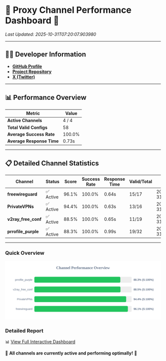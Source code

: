 # 🌟 Proxy Channel Performance Dashboard 🌟

_Last Updated: 2025-10-31T07:20:07.903980_

---

## 👩‍💻 Developer Information

- **[GitHub Profile](https://github.com/4n0nymou3)**  
- **[Project Repository](https://github.com/4n0nymou3/multi-proxy-config-fetcher)**  
- **[X (Twitter)](https://x.com/4n0nymou3)**  

---

## 📊 Performance Overview

| Metric                | Value       |
|-----------------------|-------------|
| **Active Channels**   | 4 / 4       |
| **Total Valid Configs** | 58          |
| **Average Success Rate** | 100.0%      |
| **Average Response Time** | 0.73s       |

---

## 📋 Detailed Channel Statistics

| Channel          | Status     | Score  | Success Rate | Response Time | Valid/Total | Last Success               |
|------------------|------------|--------|--------------|---------------|-------------|----------------------------|
| **freewireguard**  | ✅ Active  | 96.1%  | 100.0% | 0.64s         | 15/17       | 2025-10-31T07:20:07.902224 |
| **PrivateVPNs**  | ✅ Active  | 94.4%  | 100.0% | 0.63s         | 13/16       | 2025-10-31T07:20:07.240422 |
| **v2ray_free_conf**  | ✅ Active  | 88.5%  | 100.0% | 0.65s         | 11/19       | 2025-10-31T07:20:06.570958 |
| **prrofile_purple**  | ✅ Active  | 88.3%  | 100.0% | 0.99s         | 19/32       | 2025-10-31T07:20:05.865289 |

---

### Quick Overview
<div align="center">
  <a href="https://raw.githubusercontent.com/nullluser/NullRepo/refs/heads/main/assets/channel_stats_chart.svg">
    <img src="https://raw.githubusercontent.com/nullluser/NullRepo/refs/heads/main/assets/channel_stats_chart.svg" alt="Source Performance Statistics" width="800">
  </a>
</div>

### Detailed Report
📊 [View Full Interactive Dashboard](https://htmlpreview.github.io/?https://github.com/nullluser/NullRepo/blob/main/assets/performance_report.html)

🎉 **All channels are currently active and performing optimally!** 🎉
